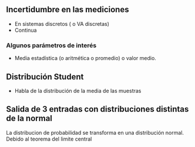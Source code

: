 ## Incertidumbre en las mediciones
- En sistemas discretos ( o VA discretas)
- Continua
### Algunos parámetros de interés
- Media estadística (o aritmética o promedio) o valor medio.
## Distribución Student
- Habla de la distribución de la media de las muestras

## Salida de 3 entradas con distribuciones distintas de la normal
La distribucion de probabilidad se transforma en una distribución normal. Debido al teorema del limite central